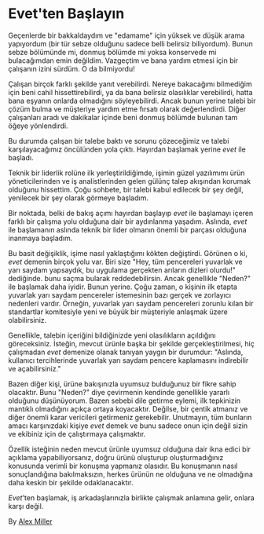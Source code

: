 # Evet'ten Başlayın

Geçenlerde bir bakkaldaydım ve "edamame" için yüksek ve düşük arama yapıyordum (bir tür sebze olduğunu sadece belli belirsiz biliyordum). Bunun sebze bölümünde mi, donmuş bölümde mi yoksa konservede mi bulacağımdan emin değildim. Vazgeçtim ve bana yardım etmesi için bir çalışanın izini sürdüm. O da bilmiyordu!

Çalışan birçok farklı şekilde yanıt verebilirdi. Nereye bakacağımı bilmediğim için beni cahil hissettirebilirdi, ya da bana belirsiz olasılıklar verebilirdi, hatta bana eşyanın onlarda olmadığını söyleyebilirdi. Ancak bunun yerine talebi bir çözüm bulma ve müşteriye yardım etme fırsatı olarak değerlendirdi. Diğer çalışanları aradı ve dakikalar içinde beni donmuş bölümde bulunan tam öğeye yönlendirdi.

Bu durumda çalışan bir talebe baktı ve sorunu çözeceğimiz ve talebi karşılayacağımız öncülünden yola çıktı. Hayırdan başlamak yerine *evet* ile başladı.

Teknik bir liderlik rolüne ilk yerleştirildiğimde, işimin güzel yazılımımı ürün yöneticilerinden ve iş analistlerinden gelen gülünç talep akışından korumak olduğunu hissettim. Çoğu sohbete, bir talebi kabul edilecek bir şey değil, yenilecek bir şey olarak görmeye başladım.

Bir noktada, belki de bakış açımı hayırdan başlayıp *evet* ile başlamayı içeren farklı bir çalışma yolu olduğuna dair bir aydınlanma yaşadım. Aslında, *evet* ile başlamanın aslında teknik bir lider olmanın önemli bir parçası olduğuna inanmaya başladım.

Bu basit değişiklik, işime nasıl yaklaştığımı kökten değiştirdi. Görünen o ki, *evet* demenin birçok yolu var. Biri size "Hey, tüm pencereleri yuvarlak ve yarı saydam yapsaydık, bu uygulama gerçekten arıların dizleri olurdu!" dediğinde. bunu saçma bularak reddedebilirsin. Ancak genellikle "Neden?" ile başlamak daha iyidir. Bunun yerine. Çoğu zaman, o kişinin ilk etapta yuvarlak yarı saydam pencereler istemesinin bazı gerçek ve zorlayıcı nedenleri vardır. Örneğin, yuvarlak yarı saydam pencereleri zorunlu kılan bir standartlar komitesiyle yeni ve büyük bir müşteriyle anlaşmak üzere olabilirsiniz.

Genellikle, talebin içeriğini bildiğinizde yeni olasılıkların açıldığını göreceksiniz. İsteğin, mevcut ürünle başka bir şekilde gerçekleştirilmesi, hiç çalışmadan *evet* demenize olanak tanıyan yaygın bir durumdur: "Aslında, kullanıcı tercihlerinde yuvarlak yarı saydam pencere kaplamasını indirebilir ve açabilirsiniz."

Bazen diğer kişi, ürüne bakışınızla uyumsuz bulduğunuz bir fikre sahip olacaktır. Bunu "Neden?" diye çevirmenin kendinde genellikle yararlı olduğunu düşünüyorum. Bazen sebebi dile getirme eylemi, ilk tepkinizin mantıklı olmadığını açıkça ortaya koyacaktır. Değilse, bir çentik atmanız ve diğer önemli karar vericileri getirmeniz gerekebilir. Unutmayın, tüm bunların amacı karşınızdaki kişiye *evet* demek ve bunu sadece onun için değil sizin ve ekibiniz için de çalıştırmaya çalışmaktır.

Özellik isteğinin neden mevcut ürünle uyumsuz olduğuna dair ikna edici bir açıklama yapabiliyorsanız, doğru ürünü oluşturup oluşturmadığınız konusunda verimli bir konuşma yapmanız olasıdır. Bu konuşmanın nasıl sonuçlandığına bakılmaksızın, herkes ürünün ne olduğuna ve ne olmadığına daha keskin bir şekilde odaklanacaktır.

*Evet*'ten başlamak, iş arkadaşlarınızla birlikte çalışmak anlamına gelir, onlara karşı değil.

By [Alex Miller](http://programmer.97things.oreilly.com/wiki/index.php/Alex_Miller)